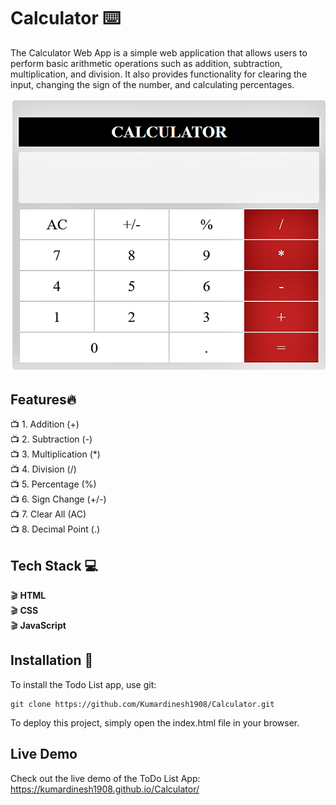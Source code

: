 # Calculator :keyboard:
The Calculator Web App is a simple web application that allows users to perform basic arithmetic operations such as addition, subtraction, multiplication, and division. It also provides functionality for clearing the input, changing the sign of the number, and calculating percentages.

<img src="/calculater.png">


## Features:fire:
:tv: 1. Addition (+)<br>
:tv: 2. Subtraction (-)<br>
:tv: 3. Multiplication (*)<br>
:tv: 4. Division (/)<br>
:tv: 5. Percentage (%)<br>
:tv: 6. Sign Change (+/-)<br>
:tv: 7. Clear All (AC)<br>
:tv: 8. Decimal Point (.)<br>

  
## Tech Stack :computer:
:clapper: **HTML** <br>
:clapper: **CSS** <br>
:clapper: **JavaScript** <br>


## Installation :notebook:
To install the Todo List app, use git:
```
git clone https://github.com/Kumardinesh1908/Calculator.git
```
To deploy this project, simply open the index.html file in your browser.

## Live Demo
Check out the live demo of the ToDo List App: https://kumardinesh1908.github.io/Calculator/
